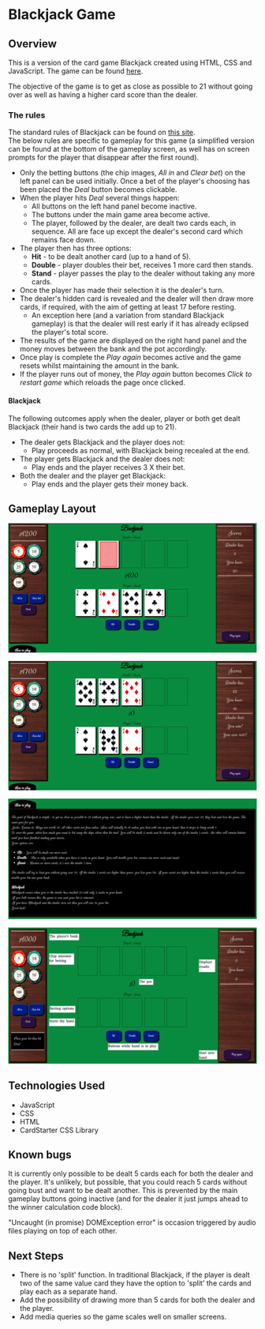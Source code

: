 # Blackjack Game

## Overview

This is a version of the card game Blackjack created using HTML, CSS and JavaScript.  The game can be found [here](https://megkm.github.io/Blackjack/).

The objective of the game is to get as close as possible to 21 without going over as well as having a higher card score than the dealer.

### The rules
The standard rules of Blackjack can be found on [this site](https://bicyclecards.com/how-to-play/blackjack).  
The below rules are specific to gameplay for this game (a simplified version can be found at the bottom of the gameplay screen, as well has on screen prompts for the player that disappear after the first round).  

* Only the betting buttons (the chip images, _All in_ and _Clear bet_) on the left panel can be used initially.  Once a bet of the player's choosing has been placed the _Deal_ button becomes clickable.
* When the player hits _Deal_ several things happen:
    * All buttons on the left hand panel become inactive.
    * The buttons under the main game area become active.
    * The player, followed by the dealer, are dealt two cards each, in sequence.  All are face up except the dealer's second card which remains face down.
* The player then has three options:
    * **Hit** - to be dealt another card (up to a hand of 5).
    * **Double** - player doubles their bet, receives 1 more card then stands.
    * **Stand** - player passes the play to the dealer without taking any more cards.
* Once the player has made their selection it is the dealer's turn.
* The dealer's hidden card is revealed and the dealer will then draw more cards, if required, with the aim of getting at least 17 before resting.
    * An exception here (and a variation from standard Blackjack gameplay) is that the dealer will rest early if it has already eclipsed the player's total score.
* The results of the game are displayed on the right hand panel and the money moves between the bank and the pot accordingly.
* Once play is complete the _Play again_ becomes active and the game resets whilst maintaining the amount in the bank.
* If the player runs out of money, the _Play again_ button becomes _Click to restart game_ which reloads the page once clicked.

#### Blackjack
The following outcomes apply when the dealer, player or both get dealt Blackjack (their hand is two cards the add up to 21).
* The dealer gets Blackjack and the player does not:
    * Play proceeds as normal, with Blackjack being recealed at the end.
* The player gets Blackjack and the dealer does not:
    * Play ends and the player receives 3 X their bet.
* Both the dealer and the player get Blackjack:
    * Play ends and the player gets their money back.

## Gameplay Layout
![Image of initial game view](gameplay-screenshots/initial-view.png)

![Image of round complete view](gameplay-screenshots/round-complete.png)

![Image of 'how to play' screen](gameplay-screenshots/how-to-play-screen.png)

![Image of game with cards dealt](gameplay-screenshots/Gameplay-layout.png)

## Technologies Used
* JavaScript
* CSS
* HTML
* CardStarter CSS Library

## Known bugs
It is currently only possible to be dealt 5 cards each for both the dealer and the player.  It's unlikely, but possible, that you could reach 5 cards without going bust and want to be dealt another.  This is prevented by the main gameplay buttons going inactive (and for the dealer it just jumps ahead to the winner calculation code block).

"Uncaught (in promise) DOMException error" is occasion triggered by audio files playing on top of each other.

## Next Steps
* There is no 'split' function.  In traditional Blackjack, if the player is dealt two of the same value card they have the option to 'split' the cards and play each as a separate hand.
* Add the possibility of drawing more than 5 cards for both the dealer and the player.
* Add media queries so the game scales well on smaller screens.






